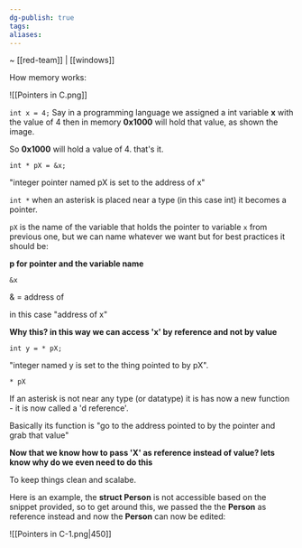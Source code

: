 ```yaml
---
dg-publish: true
tags:
aliases:
---
```

~ [[red-team]] | [[windows]]

How memory works:

![[Pointers in C.png]]

`int x = 4;`
Say in a programming language we assigned a int variable **x** with the value of 4 then in memory **0x1000** will hold that value, as shown the image.

So **0x1000** will hold a value of 4. that's it.

`int * pX = &x;`

"integer pointer named pX is set to the address of x"

`int *` when an asterisk is placed near a type (in this case int) it becomes a pointer.

`pX` is the name of the variable that holds the pointer to variable `x` from previous one, but we can name whatever we want but for best practices it should be:

**p for pointer and the variable name**

`&x`

& = address of

in this case "address of x"

**Why this? in this way we can access 'x' by reference and not by value**

`int y = * pX;`

"integer named y is set to the thing pointed to by  pX".

`* pX`

If an asterisk is not near any type (or datatype) it is has now a new function - it is now called a 'd reference'.

Basically its function is "go to the address pointed to by the pointer and grab that value"

**Now that we know how to pass 'X' as reference instead of value? lets know why do we even need to do this**

To keep things clean and scalabe.

Here is an example, the **struct Person** is not accessible based on the snippet provided, so to get around this, we passed the the **Person** as reference instead and now the **Person** can now be edited:

![[Pointers in C-1.png|450]]
